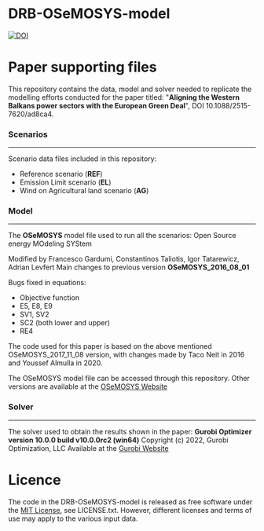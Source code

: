 # DRB-OSeMOSYS-model
[![DOI](https://zenodo.org/badge/636122125.svg)](https://zenodo.org/badge/latestdoi/636122125)

# Paper supporting files
This repository contains the data, model and solver needed to replicate the modelling efforts conducted for the paper titled: "**Aligning the Western Balkans power sectors with the European Green Deal**", DOI 10.1088/2515-7620/ad8ca4.

### Scenarios
------------------

Scenario data files included in this repository:

* Reference scenario (**REF**)
* Emission Limit scenario (**EL**)
* Wind on Agricultural land scenario (**AG**)

### Model
------------------
The **OSeMOSYS** model file used to run all the scenarios:
Open Source energy MOdeling SYStem

Modified by Francesco Gardumi, Constantinos Taliotis, Igor Tatarewicz, Adrian Levfert
Main changes to previous version **OSeMOSYS_2016_08_01**

Bugs fixed in equations:
* Objective function
* E5, E8, E9
* SV1, SV2        
* SC2 (both lower and upper)
* RE4

The code used for this paper is based on the above mentioned OSeMOSYS_2017_11_08 version, with changes made by Taco Neit in 2016 and Youssef Almulla in 2020.  

The OSeMOSYS model file can be accessed through this repository. Other versions are available at the [OSeMOSYS Website](http://www.osemosys.org/get-started.html)

### Solver
------------------
The solver used to obtain the results shown in the paper:
**Gurobi Optimizer version 10.0.0 build v10.0.0rc2 (win64)**
Copyright (c) 2022, Gurobi Optimization, LLC
Available at the [Gurobi Website](https://www.gurobi.com/downloads/)
# Licence
The code in the DRB-OSeMOSYS-model is released as free software under the [MIT License](https://opensource.org/license/mit/), see LICENSE.txt. However, different licenses and terms of use may apply to the various input data.
